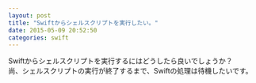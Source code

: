 ```yaml
---
layout: post
title: "Swiftからシェルスクリプトを実行したい。"
date: 2015-05-09 20:52:50
categories: swift
---
```

<p>Swiftからシェルスクリプトを実行するにはどうしたら良いでしょうか？<br>
尚、シェルスクリプトの実行が終了するまで、Swiftの処理は待機したいです。</p>
